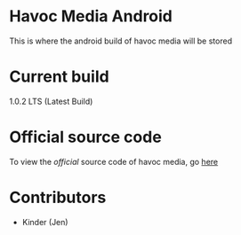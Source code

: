 # Havoc Media Android
This is where the android build of havoc media will be stored

# Current build
1.0.2 LTS (Latest Build)

# Official source code
To view the *official* source code of havoc media, go [here](https://github.com/KinderYT/havoc-media)

# Contributors
- Kinder (Jen)
